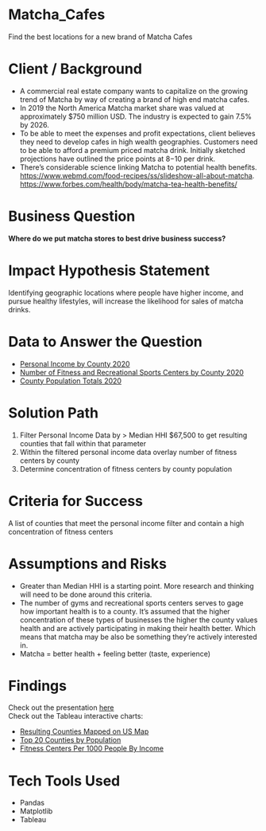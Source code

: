 # Matcha_Cafes
Find the best locations for a new brand of Matcha Cafes

# Client / Background
- A commercial real estate company wants to capitalize on the growing trend of Matcha by way of creating a brand of high end matcha cafes. 
- In 2019 the North America Matcha market share was valued at approximately $750 million USD. The industry is expected to gain 7.5% by 2026. 
- To be able to meet the expenses and profit expectations, client believes they need to develop cafes in high wealth geographies. Customers need to be able to afford a premium priced matcha drink. Initially sketched projections have outlined the price points at $8-$10 per drink.
- There’s considerable science linking Matcha to potential health benefits. https://www.webmd.com/food-recipes/ss/slideshow-all-about-matcha.  https://www.forbes.com/health/body/matcha-tea-health-benefits/

# Business Question 
**Where do we put matcha stores to best drive business success?**

# Impact Hypothesis Statement
Identifying geographic locations where people have higher income, and pursue healthy lifestyles, will increase the likelihood for sales of matcha drinks. 

# Data to Answer the Question
- [Personal Income by County 2020 ](https://www.bea.gov/data/income-saving/personal-income-county-metro-and-other-areas)
- [Number of Fitness and Recreational Sports Centers by County 2020](https://www.naics.com/naics-code-description/?code=713940)
- [County Population Totals 2020](https://www.census.gov/data/tables/time-series/demo/popest/2020s-counties-total.html)

# Solution Path
1. Filter Personal Income Data by > Median HHI $67,500 to get resulting counties that fall within that parameter
2. Within the filtered personal income data overlay number of fitness centers by county
3. Determine concentration of fitness centers by county population

# Criteria for Success
A list of counties that meet the personal income filter and contain a high concentration of fitness centers

# Assumptions and Risks 
- Greater than Median HHI is a starting point. More research and thinking will need to be done around this criteria. 
- The number of gyms and recreational sports centers serves to gage how important health is to a county. It’s assumed that the higher concentration of these types of businesses the higher the county values health and are actively participating in making their health better.  Which means that matcha may be also be something they’re actively interested in. 
- Matcha = better health  + feeling better (taste, experience) 

# Findings
Check out the presentation [here](https://github.com/Jenni-Hawk/Matcha_Cafes/blob/main/Matcha_Presentation.pdf)
<br>Check out the Tableau interactive charts: 
- [Resulting Counties Mapped on US Map](https://public.tableau.com/app/profile/jenni2472/viz/MatchaWork/Counties)
- [Top 20 Counties by Population](https://public.tableau.com/app/profile/jenni2472/viz/MatchaWork/Top20CountiesByPopulation)
- [Fitness Centers Per 1000 People By Income](https://public.tableau.com/app/profile/jenni2472/viz/FitnessCentersIncome/FitnessIncome)

# Tech Tools Used
- Pandas
- Matplotlib
- Tableau









